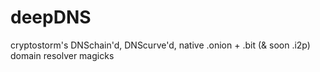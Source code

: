 # deepDNS
cryptostorm's DNSchain'd, DNScurve'd, native .onion + .bit (&amp; soon .i2p) domain resolver magicks
